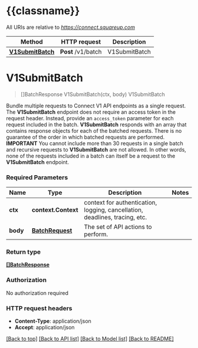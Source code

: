 # {{classname}}

All URIs are relative to *https://connect.squareup.com*

 Method                                              | HTTP request       | Description   
-----------------------------------------------------|--------------------|---------------
 [**V1SubmitBatch**](V1BatchingApi.md#V1SubmitBatch) | **Post** /v1/batch | V1SubmitBatch 

# **V1SubmitBatch**

> []BatchResponse V1SubmitBatch(ctx, body)
> V1SubmitBatch

Bundle multiple requests to Connect V1 API endpoints as a single request. The __V1SubmitBatch__ endpoint does not
require an access token in the request header. Instead, provide an `access_token` parameter for each request included in
the batch.  __V1SubmitBatch__ responds with an array that contains response objects for each of the batched requests.
There is no guarantee of the order in which batched requests are performed.   __IMPORTANT__  You cannot include more
than 30 requests in a single batch and recursive requests to __V1SubmitBatch__ are not allowed. In other words, none of
the requests included in a batch can itself be a request to the __V1SubmitBatch__ endpoint.

### Required Parameters

 Name     | Type                                | Description                                                                 | Notes 
----------|-------------------------------------|-----------------------------------------------------------------------------|-------
 **ctx**  | **context.Context**                 | context for authentication, logging, cancellation, deadlines, tracing, etc. 
 **body** | [**BatchRequest**](BatchRequest.md) | The set of API actions to perform.                                          |

### Return type

[**[]BatchResponse**](BatchResponse.md)

### Authorization

No authorization required

### HTTP request headers

- **Content-Type**: application/json
- **Accept**: application/json

[[Back to top]](#) [[Back to API list]](../README.md#documentation-for-api-endpoints) [[Back to Model list]](../README.md#documentation-for-models) [[Back to README]](../README.md)

